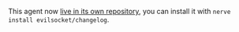 This agent now [live in its own repository](https://github.com/evilsocket/changelog), you can install it with `nerve install evilsocket/changelog`.